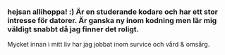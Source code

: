 ### hejsan allihoppa! :) Är en studerande kodare och har ett stor intresse för datorer. Är ganska ny inom kodning men lär mig väldigt snabbt då jag finner det roligt.

Mycket innan i mitt liv har jag jobbat inom survice och vård & omsårg. 

<!--
**kodareAnton/KodareAnton** is a ✨ _special_ ✨ repository because its `README.md` (this file) appears on your GitHub profile.

Here are some ideas to get you started:

- 🔭 I’m currently working on ...
- 🌱 I’m currently learning ...
- 👯 I’m looking to collaborate on ...
- 🤔 I’m looking for help with ...
- 💬 Ask me about ...
- 📫 How to reach me: ...
- 😄 Pronouns: ...
- ⚡ Fun fact: ...
-->

